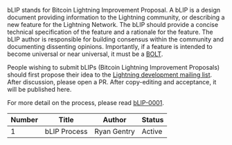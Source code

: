 bLIP stands for Bitcoin Lightning Improvement Proposal. A bLIP is a design document 
providing information to the Lightning community, or describing a new feature for 
the Lightning Network. The bLIP should provide a concise technical specification of 
the feature and a rationale for the feature. The bLIP author is responsible for 
building consensus within the community and documenting dissenting opinions.
Importantly, if a feature is intended to become universal or near universal, it must
be a [BOLT](https://github.com/lightning/bolts).

People wishing to submit bLIPs (Bitcoin Lightning Improvement Proposals) should 
first propose their idea to the [Lightning development mailing 
list](https://lists.linuxfoundation.org/mailman/listinfo/lightning-dev). After 
discussion, please open a PR. After copy-editing and acceptance, it will be 
published here.

For more detail on the process, please read <a href="blip-0001.md">bLIP-0001</a>.

| Number | Title | Author | Status |
|--------|-------|--------|--------|
|1|bLIP Process|Ryan Gentry|Active|
